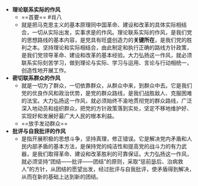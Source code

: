 - **理论联系实际的作风**
	- ==首要== #肖八 
	- 就是把马克思主义的基本原理同中国革命、建设和改革的具体实际相结合，一切从实际出发，实事求是的作风。理论联系实际的作风，是我们党的思想路线的基本内容，是党具有旺盛创造力的**关键所在**，是我们党的胜利之本。坚持理论和实际相结合，由此制定和执行正确的路线方针政策，是我们党领导革命、建设和改革的基本经验。大力弘扬这一作风，就必须联系实际刻苦学习，做到理论与实际、学习与运用、言论与行动相统一，创造性地开展工作。
- **密切联系群众的作风**
	- 就是一切为了群众，一切依靠群众，从群众中来，到群众中去。它是我们党的优良作风和政治优势，是党的群众路线，是我们战胜敌人、克服困难的法宝。大力弘扬这一作风，就必须始终不渝地贯彻党的群众路线，广泛深入地动员和组织群众，把党的方针政策落到实处，坚定不移地维护好、实现好和发展好最广大人民的根本利益。
	- ==放手发动群众==
- **批评与自我批评的作风**
	- 是指开展积极的思想斗争，坚持真理，修正错误。它是解决党内矛盾和人民内部矛盾的基本方法，是保持党的纯洁性和提高党的战斗力的有力武器，是我们取得革命、建设和改革胜利的可靠保证。大力弘扬这一作风，就必须坚持“团结——批评——团结”的原则，采取“惩前毖后、治病救人”的方针，从团结的愿望出发，经过批评与自我批评，使矛盾得到解决，从而在新的基础上达到新的团结。